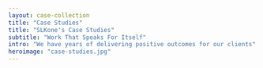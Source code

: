 ```yaml
---
layout: case-collection
title: "Case Studies"
title: "SLKone's Case Studies"
subtitle: "Work That Speaks For Itself"
intro: "We have years of delivering positive outcomes for our clients"
heroimage: "case-studies.jpg"
---
```

